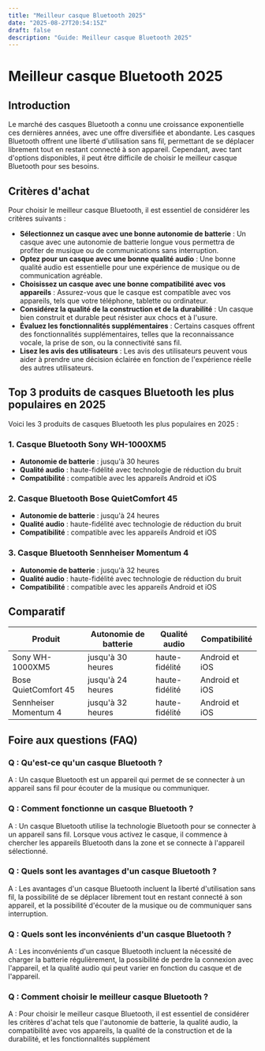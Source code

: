 ```yaml
---
title: "Meilleur casque Bluetooth 2025"
date: "2025-08-27T20:54:15Z"
draft: false
description: "Guide: Meilleur casque Bluetooth 2025"
---
```


# Meilleur casque Bluetooth 2025

## Introduction

Le marché des casques Bluetooth a connu une croissance exponentielle ces dernières années, avec une offre diversifiée et abondante. Les casques Bluetooth offrent une liberté d'utilisation sans fil, permettant de se déplacer librement tout en restant connecté à son appareil. Cependant, avec tant d'options disponibles, il peut être difficile de choisir le meilleur casque Bluetooth pour ses besoins.

## Critères d'achat

Pour choisir le meilleur casque Bluetooth, il est essentiel de considérer les critères suivants :

*   **Sélectionnez un casque avec une bonne autonomie de batterie** : Un casque avec une autonomie de batterie longue vous permettra de profiter de musique ou de communications sans interruption.
*   **Optez pour un casque avec une bonne qualité audio** : Une bonne qualité audio est essentielle pour une expérience de musique ou de communication agréable.
*   **Choisissez un casque avec une bonne compatibilité avec vos appareils** : Assurez-vous que le casque est compatible avec vos appareils, tels que votre téléphone, tablette ou ordinateur.
*   **Considérez la qualité de la construction et de la durabilité** : Un casque bien construit et durable peut résister aux chocs et à l'usure.
*   **Évaluez les fonctionnalités supplémentaires** : Certains casques offrent des fonctionnalités supplémentaires, telles que la reconnaissance vocale, la prise de son, ou la connectivité sans fil.
*   **Lisez les avis des utilisateurs** : Les avis des utilisateurs peuvent vous aider à prendre une décision éclairée en fonction de l'expérience réelle des autres utilisateurs.

## Top 3 produits de casques Bluetooth les plus populaires en 2025

Voici les 3 produits de casques Bluetooth les plus populaires en 2025 :

### 1. Casque Bluetooth Sony WH-1000XM5

*   **Autonomie de batterie** : jusqu'à 30 heures
*   **Qualité audio** : haute-fidélité avec technologie de réduction du bruit
*   **Compatibilité** : compatible avec les appareils Android et iOS

### 2. Casque Bluetooth Bose QuietComfort 45

*   **Autonomie de batterie** : jusqu'à 24 heures
*   **Qualité audio** : haute-fidélité avec technologie de réduction du bruit
*   **Compatibilité** : compatible avec les appareils Android et iOS

### 3. Casque Bluetooth Sennheiser Momentum 4

*   **Autonomie de batterie** : jusqu'à 32 heures
*   **Qualité audio** : haute-fidélité avec technologie de réduction du bruit
*   **Compatibilité** : compatible avec les appareils Android et iOS

## Comparatif

| Produit | Autonomie de batterie | Qualité audio | Compatibilité |
| --- | --- | --- | --- |
| Sony WH-1000XM5 | jusqu'à 30 heures | haute-fidélité | Android et iOS |
| Bose QuietComfort 45 | jusqu'à 24 heures | haute-fidélité | Android et iOS |
| Sennheiser Momentum 4 | jusqu'à 32 heures | haute-fidélité | Android et iOS |

## Foire aux questions (FAQ)

### Q : Qu'est-ce qu'un casque Bluetooth ?

A : Un casque Bluetooth est un appareil qui permet de se connecter à un appareil sans fil pour écouter de la musique ou communiquer.

### Q : Comment fonctionne un casque Bluetooth ?

A : Un casque Bluetooth utilise la technologie Bluetooth pour se connecter à un appareil sans fil. Lorsque vous activez le casque, il commence à chercher les appareils Bluetooth dans la zone et se connecte à l'appareil sélectionné.

### Q : Quels sont les avantages d'un casque Bluetooth ?

A : Les avantages d'un casque Bluetooth incluent la liberté d'utilisation sans fil, la possibilité de se déplacer librement tout en restant connecté à son appareil, et la possibilité d'écouter de la musique ou de communiquer sans interruption.

### Q : Quels sont les inconvénients d'un casque Bluetooth ?

A : Les inconvénients d'un casque Bluetooth incluent la nécessité de charger la batterie régulièrement, la possibilité de perdre la connexion avec l'appareil, et la qualité audio qui peut varier en fonction du casque et de l'appareil.

### Q : Comment choisir le meilleur casque Bluetooth ?

A : Pour choisir le meilleur casque Bluetooth, il est essentiel de considérer les critères d'achat tels que l'autonomie de batterie, la qualité audio, la compatibilité avec vos appareils, la qualité de la construction et de la durabilité, et les fonctionnalités supplément